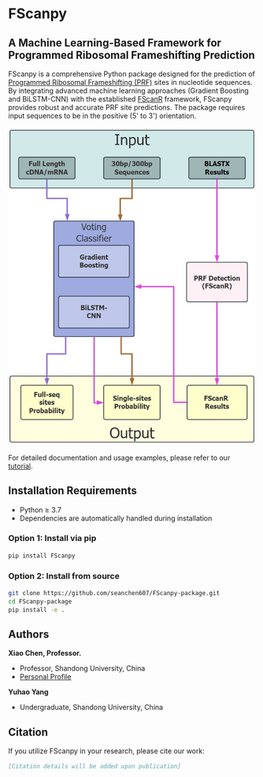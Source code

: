 # FScanpy
## A Machine Learning-Based Framework for Programmed Ribosomal Frameshifting Prediction

FScanpy is a comprehensive Python package designed for the prediction of [Programmed Ribosomal Frameshifting (PRF)](https://en.wikipedia.org/wiki/Ribosomal_frameshift) sites in nucleotide sequences. By integrating advanced machine learning approaches (Gradient Boosting and BiLSTM-CNN) with the established [FScanR](https://github.com/seanchen607/FScanR.git) framework, FScanpy provides robust and accurate PRF site predictions. The package requires input sequences to be in the positive (5' to 3') orientation.

![FScanpy Architecture](/tutorial/image/structure.jpeg)

For detailed documentation and usage examples, please refer to our [tutorial](tutorial/tutorial.md).

## Installation Requirements
- Python ≥ 3.7
- Dependencies are automatically handled during installation

### Option 1: Install via pip
```bash
pip install FScanpy
```

### Option 2: Install from source
```bash
git clone https://github.com/seanchen607/FScanpy-package.git
cd FScanpy-package
pip install -e .
```

## Authors
**Xiao Chen, Professor.**
- Professor, Shandong University, China
- [Personal Profile](https://faculty.sdu.edu.cn/xc/en)

**Yuhao Yang**
- Undergraduate, Shandong University, China

## Citation
If you utilize FScanpy in your research, please cite our work:

```bibtex
[Citation details will be added upon publication]
```
